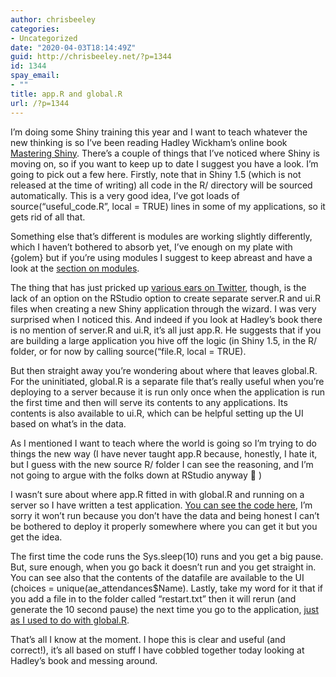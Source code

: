 ```yaml
---
author: chrisbeeley
categories:
- Uncategorized
date: "2020-04-03T18:14:49Z"
guid: http://chrisbeeley.net/?p=1344
id: 1344
spay_email:
- ""
title: app.R and global.R
url: /?p=1344
---
```


I’m doing some Shiny training this year and I want to teach whatever the new thinking is so I’ve been reading Hadley Wickham’s online book [Mastering Shiny](https://mastering-shiny.org/). There’s a couple of things that I’ve noticed where Shiny is moving on, so if you want to keep up to date I suggest you have a look. I’m going to pick out a few here. Firstly, note that in Shiny 1.5 (which is not released at the time of writing) all code in the R/ directory will be sourced automatically. This is a very good idea, I’ve got loads of source(“useful\_code.R”, local = TRUE) lines in some of my applications, so it gets rid of all that.

Something else that’s different is modules are working slightly differently, which I haven’t bothered to absorb yet, I’ve enough on my plate with {golem} but if you’re using modules I suggest to keep abreast and have a look at the [section on modules](https://mastering-shiny.org/scaling-modules.html).

The thing that has just pricked up [various ears on Twitter](https://twitter.com/ChrisBeeley/status/1245729113597530117), though, is the lack of an option on the RStudio option to create separate server.R and ui.R files when creating a new Shiny application through the wizard. I was very surprised when I noticed this. And indeed if you look at Hadley’s book there is no mention of server.R and ui.R, it’s all just app.R. He suggests that if you are building a large application you hive off the logic (in Shiny 1.5, in the R/ folder, or for now by calling source(“file.R, local = TRUE).

But then straight away you’re wondering about where that leaves global.R. For the uninitiated, global.R is a separate file that’s really useful when you’re deploying to a server because it is run only once when the application is run the first time and then will serve its contents to any applications. Its contents is also available to ui.R, which can be helpful setting up the UI based on what’s in the data.

As I mentioned I want to teach where the world is going so I’m trying to do things the new way (I have never taught app.R because, honestly, I hate it, but I guess with the new source R/ folder I can see the reasoning, and I’m not going to argue with the folks down at RStudio anyway 🙂 )

I wasn’t sure about where app.R fitted in with global.R and running on a server so I have written a test application. [You can see the code here](https://gist.github.com/ChrisBeeley/cfddc35235f6119c326d7f70e8ad9120), I’m sorry it won’t run because you don’t have the data and being honest I can’t be bothered to deploy it properly somewhere where you can get it but you get the idea.

The first time the code runs the Sys.sleep(10) runs and you get a big pause. But, sure enough, when you go back it doesn’t run and you get straight in. You can see also that the contents of the datafile are available to the UI (choices = unique(ae\_attendances$Name). Lastly, take my word for it that if you add a file in to the folder called “restart.txt” then it will rerun (and generate the 10 second pause) the next time you go to the application, [just as I used to do with global.R](https://docs.rstudio.com/shiny-server/#restarting-an-application).

That’s all I know at the moment. I hope this is clear and useful (and correct!), it’s all based on stuff I have cobbled together today looking at Hadley’s book and messing around.